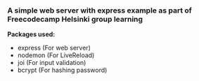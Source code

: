 ### A simple web server with express example as part of Freecodecamp Helsinki group learning

**Packages used:**

- express (For web server)
- nodemon (For LiveReload)
- joi (For input validation)
- bcrypt (For hashing password)
